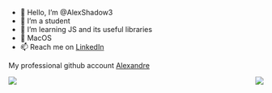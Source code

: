 - 👋 Hello, I’m @AlexShadow3
- 👀 I’m a student
- 🌱 I’m learning JS and its useful libraries
- 💞️ MacOS
- 📫 Reach me on [LinkedIn](https://www.linkedin.com/in/alexandre-bobis-3a1782221/)

My professional github account [Alexandre](www.github.com/AlexandreBobis)

<a>
  <img align="left" src="https://github-readme-stats.vercel.app/api?username=alexshadow3&show_icons=true&theme=radical" />
</a>
<a>
  <img align="right" src="https://github-readme-stats.vercel.app/api/top-langs/?username=alexshadow3" />
</a>
